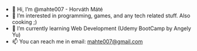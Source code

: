- 👋 Hi, I’m @mahte007 - Horváth Máté
- 👀 I’m interested in programming, games, and any tech related stuff. Also cooking ;)
- 🌱 I’m currently learning Web Development (Udemy BootCamp by Angely Yu)
- 📫 You can reach me in email: mahte007@gmail.com
